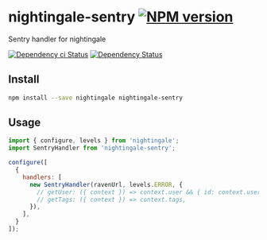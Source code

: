 # nightingale-sentry [![NPM version][npm-image]][npm-url]

Sentry handler for nightingale

[![Dependency ci Status][dependencyci-image]][dependencyci-url]
[![Dependency Status][daviddm-image]][daviddm-url]

## Install

```sh
npm install --save nightingale nightingale-sentry
```

## Usage

```js
import { configure, levels } from 'nightingale';
import SentryHandler from 'nightingale-sentry';

configure([
  {
    handlers: [
      new SentryHandler(ravenUrl, levels.ERROR, {
        // getUser: ({ context }) => context.user && { id: context.user.id },
        // getTags: ({ context }) => context.tags,
      }),
    ],
  }
]);
```



[npm-image]: https://img.shields.io/npm/v/nightingale-sentry.svg?style=flat-square
[npm-url]: https://npmjs.org/package/nightingale-sentry
[daviddm-image]: https://david-dm.org/nightingalejs/nightingale-sentry.svg?style=flat-square
[daviddm-url]: https://david-dm.org/nightingalejs/nightingale-sentry
[dependencyci-image]: https://dependencyci.com/github/nightingalejs/nightingale-sentry/badge?style=flat-square
[dependencyci-url]: https://dependencyci.com/github/nightingalejs/nightingale-sentry
